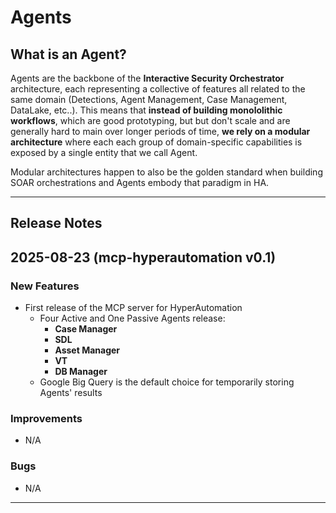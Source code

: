 # Agents

## What is an Agent?

Agents are the backbone of the **Interactive Security Orchestrator** architecture, each representing a collective of features all related to the same domain (Detections, Agent Management, Case Management, DataLake, etc..).
This means that **instead of building monololithic workflows**, which are good prototyping, but but don't scale and are generally hard to main over longer periods of time, **we rely on a modular architecture** where each each group of domain-specific capabilities is exposed by a single entity that we call Agent.

Modular architectures happen to also be the golden standard when building SOAR orchestrations and Agents embody that paradigm in HA.



---
## Release Notes
## 2025-08-23 (mcp-hyperautomation v0.1)

### New Features

- First release of the MCP server for HyperAutomation
  - Four Active and One Passive Agents release:
    - **Case Manager**
    - **SDL**
    - **Asset Manager**
    - **VT**
    - **DB Manager**
  - Google Big Query is the default choice for temporarily storing Agents' results
 
### Improvements
- N/A
### Bugs
- N/A
---
